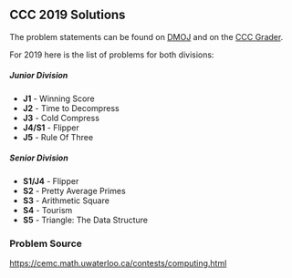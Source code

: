 ## CCC 2019 Solutions

The problem statements can be found on [DMOJ](https://dmoj.ca/) and on the [CCC Grader](https://cccgrader.com/).

For 2019 here is the list of problems for both divisions:

##### Junior Division
- **J1** - Winning Score
- **J2** - Time to Decompress
- **J3** - Cold Compress
- **J4/S1** - Flipper
- **J5** - Rule Of Three

##### Senior Division
- **S1/J4** - Flipper
- **S2** - Pretty Average Primes
- **S3** - Arithmetic Square
- **S4** - Tourism
- **S5** - Triangle: The Data Structure

### Problem Source
https://cemc.math.uwaterloo.ca/contests/computing.html
